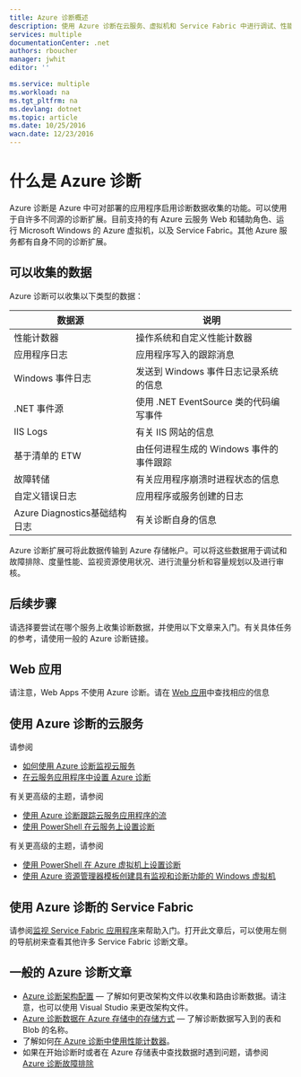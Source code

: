 ```yaml
---
title: Azure 诊断概述
description: 使用 Azure 诊断在云服务、虚拟机和 Service Fabric 中进行调试、性能度量、监视和流量分析
services: multiple
documentationCenter: .net
authors: rboucher
manager: jwhit
editor: ''

ms.service: multiple
ms.workload: na
ms.tgt_pltfrm: na
ms.devlang: dotnet
ms.topic: article
ms.date: 10/25/2016
wacn.date: 12/23/2016
---
```


# 什么是 Azure 诊断
Azure 诊断是 Azure 中可对部署的应用程序启用诊断数据收集的功能。可以使用于自许多不同源的诊断扩展。目前支持的有 Azure 云服务 Web 和辅助角色、运行 Microsoft Windows 的 Azure 虚拟机，以及 Service Fabric。其他 Azure 服务都有自身不同的诊断扩展。

## 可以收集的数据
Azure 诊断可以收集以下类型的数据：

| 数据源 | 说明 |
| --- | --- |
| 性能计数器 |操作系统和自定义性能计数器 |
| 应用程序日志 |应用程序写入的跟踪消息 |
| Windows 事件日志 |发送到 Windows 事件日志记录系统的信息 |
| .NET 事件源 |使用 .NET EventSource 类的代码编写事件[](https://msdn.microsoft.com/zh-cn/library/system.diagnostics.tracing.eventsource.aspx) |
| IIS Logs |有关 IIS 网站的信息 |
| 基于清单的 ETW |由任何进程生成的 Windows 事件的事件跟踪 |
| 故障转储 |有关应用程序崩溃时进程状态的信息 |
| 自定义错误日志 |应用程序或服务创建的日志 |
| Azure Diagnostics基础结构日志 |有关诊断自身的信息 |

Azure 诊断扩展可将此数据传输到 Azure 存储帐户。可以将这些数据用于调试和故障排除、度量性能、监视资源使用状况、进行流量分析和容量规划以及进行审核。

## 后续步骤
请选择要尝试在哪个服务上收集诊断数据，并使用以下文章来入门。有关具体任务的参考，请使用一般的 Azure 诊断链接。

## Web 应用
请注意，Web Apps 不使用 Azure 诊断。请在 [Web 应用](./app-service-web/web-sites-enable-diagnostic-log.md)中查找相应的信息

## 使用 Azure 诊断的云服务
请参阅
- [如何使用 Azure 诊断监视云服务](./cloud-services/cloud-services-how-to-monitor.md)
- [在云服务应用程序中设置 Azure 诊断](./cloud-services/cloud-services-dotnet-diagnostics.md)

有关更高级的主题，请参阅

- [使用 Azure 诊断跟踪云服务应用程序的流](./cloud-services/cloud-services-dotnet-diagnostics-trace-flow.md)
- [使用 PowerShell 在云服务上设置诊断](./virtual-machines/virtual-machines-windows-ps-extensions-diagnostics.md)

有关更高级的主题，请参阅

- [使用 PowerShell 在 Azure 虚拟机上设置诊断](./virtual-machines/virtual-machines-windows-ps-extensions-diagnostics.md)
- [使用 Azure 资源管理器模板创建具有监视和诊断功能的 Windows 虚拟机](./virtual-machines/virtual-machines-windows-extensions-diagnostics-template.md)

## 使用 Azure 诊断的 Service Fabric
请参阅[监视 Service Fabric 应用程序](./service-fabric/service-fabric-diagnostics-how-to-monitor-and-diagnose-services-locally.md)来帮助入门。打开此文章后，可以使用左侧的导航树来查看其他许多 Service Fabric 诊断文章。

## 一般的 Azure 诊断文章
- [Azure 诊断架构配置](https://msdn.microsoft.com/zh-cn/library/azure/mt634524.aspx) — 了解如何更改架构文件以收集和路由诊断数据。请注意，也可以使用 Visual Studio 来更改架构文件。
- [Azure 诊断数据在 Azure 存储中的存储方式](./cloud-services/cloud-services-dotnet-diagnostics-storage.md) — 了解诊断数据写入到的表和 Blob 的名称。
- 了解如何[在 Azure 诊断中使用性能计数器](./cloud-services/cloud-services-dotnet-diagnostics-performance-counters.md)。
- 如果在开始诊断时或者在 Azure 存储表中查找数据时遇到问题，请参阅 [Azure 诊断故障排除](./azure-diagnostics-troubleshooting.md)

<!---HONumber=Mooncake_1212_2016-->